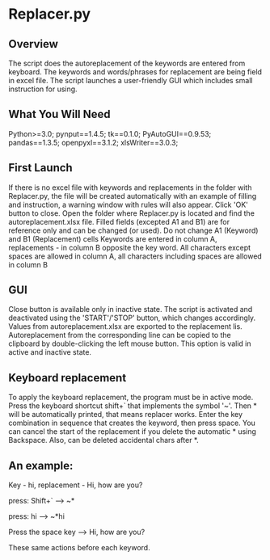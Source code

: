 # Replacer.py
## Overview
The script does the autoreplacement of the keywords are entered from keyboard. The keywords and words/phrases for replacement are being field in excel file. The script launches a user-friendly GUI which includes small instruction for using.

## What You Will Need
Python>=3.0;
pynput==1.4.5;
tk==0.1.0;
PyAutoGUI==0.9.53;
pandas==1.3.5;
openpyxl==3.1.2;
xlsWriter==3.0.3;

## First Launch
If there is no excel file with keywords and replacements in the folder with Replacer.py, the file will be created automatically with an example of filling and instruction, a warning window with rules will also appear.
Click 'OK' button to close.
Open the folder where Replacer.py is located and find the autoreplacement.xlsx file.
Filled fields (excepted A1 and B1) are for reference only and can be changed (or used).
Do not change A1 (Keyword) and B1 (Replacement) cells
Keywords are entered in column A, replacements - in column B opposite the key word. All characters except spaces are allowed in column A, all characters including spaces are allowed in column B

## GUI
Close button is available only in inactive state.
The script is activated and deactivated using the 'START'/'STOP' button, which changes accordingly.
Values from autoreplacement.xlsx are exported to the replacement lis.
Autoreplacement from the corresponding line can be copied to the clipboard by double-clicking the left mouse button. This option is valid in active and inactive state. 

## Keyboard replacement
To apply the keyboard replacement, the program must be in active mode. 
Press the keyboard shortcut shift+` that implements the symbol '~'. Then * will be automatically printed, that means replacer works. 
Enter the key combination in sequence that creates the keyword, then press space.
You can cancel the start of the replacement if you delete the automatic * using Backspace. Also, can be deleted accidental chars after *.

## An example:

Key - hi, replacement - Hi, how are you?

press: Shift+` --> ~*

press: hi -->  ~*hi

Press the space key --> Hi, how are you?

These same actions before each keyword.




